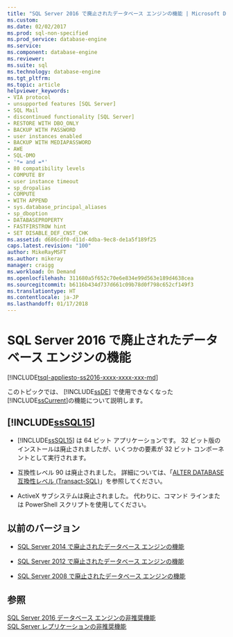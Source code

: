 ```yaml
---
title: "SQL Server 2016 で廃止されたデータベース エンジンの機能 | Microsoft Docs"
ms.custom: 
ms.date: 02/02/2017
ms.prod: sql-non-specified
ms.prod_service: database-engine
ms.service: 
ms.component: database-engine
ms.reviewer: 
ms.suite: sql
ms.technology: database-engine
ms.tgt_pltfrm: 
ms.topic: article
helpviewer_keywords:
- VIA protocol
- unsupported features [SQL Server]
- SQL Mail
- discontinued functionality [SQL Server]
- RESTORE WITH DBO_ONLY
- BACKUP WITH PASSWORD
- user instances enabled
- BACKUP WITH MEDIAPASSWORD
- AWE
- SQL-DMO
- '*= and =*'
- 80 compatibility levels
- COMPUTE BY
- user instance timeout
- sp_dropalias
- COMPUTE
- WITH APPEND
- sys.database_principal_aliases
- sp_dboption
- DATABASEPROPERTY
- FASTFIRSTROW hint
- SET DISABLE_DEF_CNST_CHK
ms.assetid: d686cdf0-d11d-4dba-9ec8-de1a5f189f25
caps.latest.revision: "100"
author: MikeRayMSFT
ms.author: mikeray
manager: craigg
ms.workload: On Demand
ms.openlocfilehash: 311680a5f652c70e6e834e99d563e189d4638cea
ms.sourcegitcommit: b6116b434d737d661c09b78d0f798c652cf149f3
ms.translationtype: HT
ms.contentlocale: ja-JP
ms.lasthandoff: 01/17/2018
---
```

# <a name="discontinued-database-engine-functionality-in-sql-server-2016"></a>SQL Server 2016 で廃止されたデータベース エンジンの機能
[!INCLUDE[tsql-appliesto-ss2016-xxxx-xxxx-xxx-md](../includes/tsql-appliesto-ss2016-xxxx-xxxx-xxx-md.md)]

  このトピックでは、 [!INCLUDE[ssDE](../includes/ssde-md.md)] で使用できなくなった [!INCLUDE[ssCurrent](../includes/sscurrent-md.md)]の機能について説明します。  
  
## <a name="discontinued-features-in-includesssql15includessssql15-mdmd"></a>[!INCLUDE[ssSQL15](../includes/sssql15-md.md)]  
  
-   [!INCLUDE[ssSQL15](../includes/sssql15-md.md)] は 64 ビット アプリケーションです。 32 ビット版のインストールは廃止されましたが、いくつかの要素が 32 ビット コンポーネントとして実行されます。  
  
-   互換性レベル 90 は廃止されました。 詳細については、「[ALTER DATABASE 互換性レベル &#40;Transact-SQL&#41;](../t-sql/statements/alter-database-transact-sql-compatibility-level.md)」を参照してください。  

-   ActiveX サブシステムは廃止されました。 代わりに、コマンド ラインまたは PowerShell スクリプトを使用してください。
  
## <a name="previous-versions"></a>以前のバージョン  
  
-   [SQL Server 2014 で廃止されたデータベース エンジンの機能](https://msdn.microsoft.com/library/ms144262\(v=sql.120\))  
  
-   [SQL Server 2012 で廃止されたデータベース エンジンの機能](https://msdn.microsoft.com/library/ms144262\(v=sql.110\))  
  
-   [SQL Server 2008 で廃止されたデータベース エンジンの機能](https://msdn.microsoft.com/library/ms144262\(v=sql.100\))  
  
## <a name="see-also"></a>参照  
 [SQL Server 2016 データベース エンジンの非推奨機能](../database-engine/deprecated-database-engine-features-in-sql-server-2016.md)   
 [SQL Server レプリケーションの非推奨機能](../relational-databases/replication/deprecated-features-in-sql-server-replication.md)  
  
 
